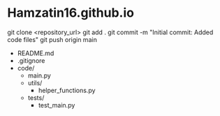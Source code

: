 # Hamzatin16.github.io
git clone <repository_url>
git add .
git commit -m "Initial commit: Added code files"
git push origin main
- README.md
- .gitignore
- code/
  - main.py
  - utils/
    - helper_functions.py
  - tests/
    - test_main.py
